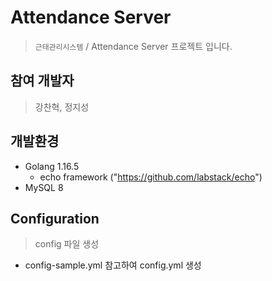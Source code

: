 # Attendance Server
> ``근태관리시스템`` / Attendance Server 프로젝트 입니다.

## 참여 개발자
> 강찬혁, 정지성

## 개발환경
* Golang 1.16.5
    * echo framework ("https://github.com/labstack/echo")
* MySQL 8

## Configuration
> config 파일 생성
* config-sample.yml 참고하여 config.yml 생성